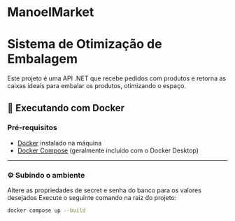 # ManoelMarket
# Sistema de Otimização de Embalagem

Este projeto é uma API .NET que recebe pedidos com produtos e retorna as caixas ideais para embalar os produtos, otimizando o espaço.

## 🐳 Executando com Docker

### Pré-requisitos

- [Docker](https://www.docker.com/) instalado na máquina
- [Docker Compose](https://docs.docker.com/compose/) (geralmente incluído com o Docker Desktop)

---

### ⚙️ Subindo o ambiente
Altere as propriedades de secret e senha do banco para os valores desejados
Execute o seguinte comando na raiz do projeto:

```bash
docker compose up --build
